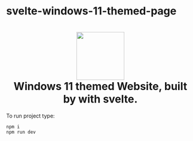 # svelte-windows-11-themed-page

<h1 align="center">
  <img src="https://avatars.githubusercontent.com/u/62830040?v=4" width="128" height="128" />
  <br />
  Windows 11 themed Website, built by with svelte.
</h1>

To run project type:

```
npm i
npm run dev
```
